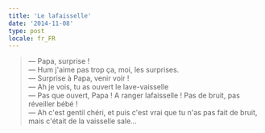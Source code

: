 ```yaml
---
title: 'Le lafaisselle'
date: '2014-11-08'
type: post
locale: fr_FR
---
```


> — Papa, surprise !  
> — Hum j'aime pas trop ça, moi, les surprises.  
> — Surprise à Papa, venir voir !  
> — Ah je vois, tu as ouvert le lave-vaisselle  
> — Pas que ouvert, Papa ! A ranger lafaisselle ! Pas de bruit, pas réveiller bébé !  
> — Ah c'est gentil chéri, et puis c'est vrai que tu n'as pas fait de bruit, mais c'était de la vaisselle sale...
